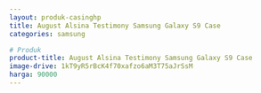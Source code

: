 ```yaml
---
layout: produk-casinghp
title: August Alsina Testimony Samsung Galaxy S9 Case
categories: samsung

# Produk
product-title: August Alsina Testimony Samsung Galaxy S9 Case
image-drive: 1kT9yR5rBcK4f70xafzo6aM3T75aJrSsM
harga: 90000
---
```


